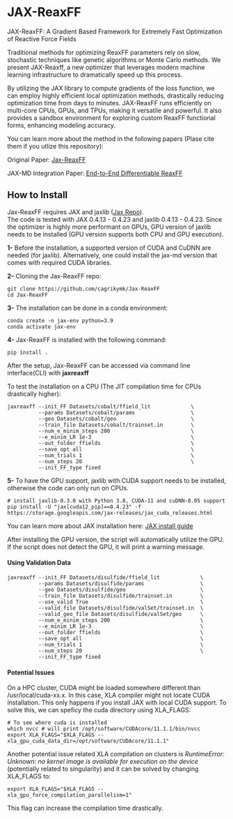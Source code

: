 # JAX-ReaxFF
JAX-ReaxFF: A Gradient Based Framework for Extremely Fast Optimization of Reactive Force Fields

Traditional methods for optimizing ReaxFF parameters rely on slow, stochastic techniques like genetic algorithms or Monte Carlo methods. We present JAX-Reaxff, a new optimizer that leverages modern machine learning infrastructure to dramatically speed up this process.

By utilizing the JAX library to compute gradients of the loss function, we can employ highly efficient local optimization methods, drastically reducing optimization time from days to minutes. JAX-ReaxFF runs efficiently on multi-core CPUs, GPUs, and TPUs, making it versatile and powerful. It also provides a sandbox environment for exploring custom ReaxFF functional forms, enhancing modeling accuracy.

You can learn more about the method in the following papers
(Plase cite them if you utlize this repository):

Original Paper: [Jax-ReaxFF](https://pubs.acs.org/doi/10.1021/acs.jctc.2c00363)

JAX-MD Integration Paper: [End-to-End Differentiable ReaxFF](https://link.springer.com/chapter/10.1007/978-3-031-32041-5_11)

## How to Install
Jax-ReaxFF requires JAX and jaxlib ([Jax Repo](https://github.com/google/jax)). <br>
The code is tested with JAX 0.4.13 - 0.4.23 and jaxlib 0.4.13 - 0.4.23.
Since the optimizer is highly more performant on GPUs, GPU version of jaxlib needs to be installed (GPU version supports both CPU and GPU execution). <br>

**1-** Before the installation, a supported version of CUDA and CuDNN are needed (for jaxlib). Alternatively, one could install the jax-md version that comes with required CUDA libraries. <br>

**2-** Cloning the Jax-ReaxFF repo:
```
git clone https://github.com/cagrikymk/Jax-ReaxFF
cd Jax-ReaxFF
```

**3-** The installation can be done in a conda environment:
```
conda create -n jax-env python=3.9
conda activate jax-env
```
**4-** Jax-ReaxFF is installed with the following command:
```
pip install .
```
After the setup, Jax-ReaxFF can be accessed via command line interface(CLI) with **jaxreaxff**

To test the installation on a CPU (The JIT compilation time for CPUs drastically higher):
```
jaxreaxff --init_FF Datasets/cobalt/ffield_lit             \
          --params Datasets/cobalt/params                  \
          --geo Datasets/cobalt/geo                        \
          --train_file Datasets/cobalt/trainset.in         \
          --num_e_minim_steps 200                          \
          --e_minim_LR 1e-3                                \
          --out_folder ffields                             \
          --save_opt all                                   \
          --num_trials 1                                   \
          --num_steps 20                                   \
          --init_FF_type fixed                             
```          
**5-** To have the GPU support, jaxlib with CUDA support needs to be installed, otherwise the code can only run on CPUs.
```
# install jaxlib-0.3.0 with Python 3.8, CUDA-11 and cuDNN-8.05 support
pip install -U "jax[cuda12_pip]==0.4.23" -f https://storage.googleapis.com/jax-releases/jax_cuda_releases.html
```
You can learn more about JAX installation here: [JAX install guide](https://github.com/google/jax#installation)<br>

After installing the GPU version, the script will automatically utilize the GPU. If the script does not detect the GPU, it will print a warning message.


#### Using Validation Data
```
jaxreaxff --init_FF Datasets/disulfide/ffield_lit             \
          --params Datasets/disulfide/params                  \
          --geo Datasets/disulfide/geo                        \
          --train_file Datasets/disulfide/trainset.in         \
          --use_valid True                                    \
          --valid_file Datasets/disulfide/valSet/trainset.in  \
          --valid_geo_file Datasets/disulfide/valSet/geo      \
          --num_e_minim_steps 200                             \
          --e_minim_LR 1e-3                                   \
          --out_folder ffields                                \
          --save_opt all                                      \
          --num_trials 1                                      \
          --num_steps 20                                      \
          --init_FF_type fixed                             
``` 

#### Potential Issues

On a HPC cluster, CUDA might be loaded somewhere different than /usr/local/cuda-xx.x. In this case, XLA compiler might not locate CUDA installation. This only happens if you install JAX with local CUDA support.
To solve this, we can speficy the cuda directory using XLA_FLAGS:
```
# To see where cuda is installed
which nvcc # will print /opt/software/CUDAcore/11.1.1/bin/nvcc
export XLA_FLAGS="$XLA_FLAGS --xla_gpu_cuda_data_dir=/opt/software/CUDAcore/11.1.1"
```

Another potential issue related XLA compilation on clusters is *RuntimeError: Unknown: no kernel image is available for execution on the device* (potentially related to singularity)
and it can be solved by changing XLA_FLAGS to:

```
export XLA_FLAGS="$XLA_FLAGS --xla_gpu_force_compilation_parallelism=1"
```
This flag can increase the compilation time drastically.
